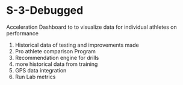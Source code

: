 # S-3-Debugged
Acceleration Dashboard to to visualize data for individual athletes on performance 
1. Historical data of testing and improvements made
2. Pro athlete comparison
Program
1. Recommendation engine for drills
2. more historical data from training
3. GPS data integration 
4. Run Lab metrics
